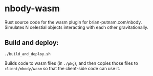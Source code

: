 # nbody-wasm

Rust source code for the wasm plugin for brian-putnam.com/nbody. Simulates
N celestial objects interacting with each other gravitationally.

## Build and deploy:

```
./build_and_deploy.sh
```

Builds code to wasm files (in `./pkg`), and then copies those files to
`client/nbody/wasm` so that the client-side code can use it.
